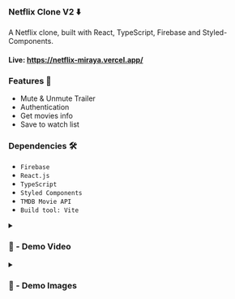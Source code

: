### Netflix Clone V2 ⬇️
A Netflix clone, built with React, TypeScript, Firebase and Styled-Components. <br>
#### Live: https://netflix-miraya.vercel.app/  



### Features 🎉

- Mute & Unmute Trailer
- Authentication
- Get movies info 
- Save to watch list


### Dependencies 🛠️

* `Firebase`
* `React.js`
* `TypeScript`
* `Styled Components`
* `TMDB Movie API`
* `Build tool: Vite`


<details>
<summary><h3> 🎥 - Demo Video </h3></summary>
<video src="https://user-images.githubusercontent.com/71933266/206354982-e53f92de-6462-44f1-ab51-4e51c9816581.mp4" controls="controls" >
</video>
</details>

 <details>
<summary><h3> 📸 - Demo Images </h3></summary>

 
![netflix1](https://user-images.githubusercontent.com/71933266/206354412-b53ec961-117f-4c4d-9509-a63d9d597067.png)

#
![netflix2](https://user-images.githubusercontent.com/71933266/206354420-ad7c4b82-4815-423e-b8d6-5fa7791acd80.png)

 
#

 ![netflix3](https://user-images.githubusercontent.com/71933266/206354434-51944382-4d2d-4405-817c-314297da7a1b.png)

#

 ![netflix4](https://user-images.githubusercontent.com/71933266/206354455-3c628617-0dab-41f5-8383-89ad3f5c9801.png)

 

 
</details>

 

 

